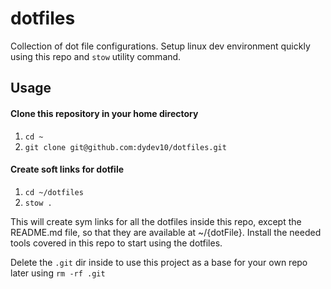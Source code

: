 # dotfiles

Collection of dot file configurations. Setup linux dev environment quickly using this repo and `stow` utility command.

## Usage

#### Clone this repository in your home directory

1. `cd ~`
2.  `git clone git@github.com:dydev10/dotfiles.git`

#### Create soft links for dotfile

1. `cd ~/dotfiles`
2. `stow .`

This will create sym links for all the dotfiles inside this repo, except the README.md file, so that they are available at ~/{dotFile}.
Install the needed tools covered in this repo to start using the dotfiles.

Delete the `.git` dir inside to use this project as a base for your own repo later using `rm -rf .git`
